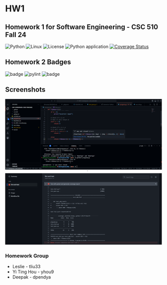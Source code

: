 # HW1

## Homework 1 for Software Engineering - CSC 510 Fall 24

![Python](https://icongr.am/devicon/python-original.svg?size=50&color=currentColor)
![Linux](https://img.shields.io/badge/Linux-FCC624?style=for-the-badge&logo=linux&logoColor=black)
![License](https://img.shields.io/github/license/CSC510-Leslie-Tim-Deepak/HW1.svg)
![Python application](https://github.com/CSC510-Leslie-Tim-Deepak/HW1/actions/workflows/python-app.yml/badge.svg)
[![Coverage Status](https://coveralls.io/repos/github/CSC510-Leslie-Tim-Deepak/HW1/badge.svg?branch=main)](https://coveralls.io/github/CSC510-Leslie-Tim-Deepak/HW1?branch=main)

## Homework 2 Badges
![badge](https://img.shields.io/endpoint?url=https://gist.githubusercontent.com/Captain-Tim/60dbd9748dbf9d0e1fa28a94afa2b482/raw/autopep8.json)
![pylint]()
![badge](https://img.shields.io/endpoint?url=https://gist.githubusercontent.com/Captain-Tim/e08fb0f4d4d2ebffe6c63b3be6f0b21d/raw/test.json)

## Screenshots
![Console](SE_HW1_Console.png)
![Unittest](SE_HW1_Unittest.png)

### Homework Group
- Leslie - tliu33
- Yi Ting Hou - yhou9
- Deepak - dpendya
